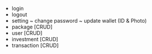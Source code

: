  - login
 - logout
 - setting
 		~ change password
 		~ update wallet (ID & Photo)
 - package [CRUD]
 - user [CRUD]
 - investment [CRUD]
 - transaction [CRUD]





